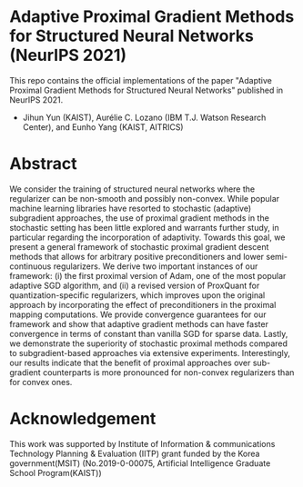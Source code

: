 # Adaptive Proximal Gradient Methods for Structured Neural Networks (NeurIPS 2021)
This repo contains the official implementations of the paper "Adaptive Proximal Gradient Methods for Structured Neural Networks" published in NeurIPS 2021.
+ Jihun Yun (KAIST), Aurélie C. Lozano (IBM T.J. Watson Research Center), and Eunho Yang (KAIST, AITRICS)

# Abstract
We consider the training of structured neural networks where the regularizer can be non-smooth and possibly non-convex. While popular machine learning libraries have resorted to stochastic (adaptive) subgradient approaches, the use of proximal gradient methods in the stochastic setting has been little explored and warrants further study, in particular regarding the incorporation of adaptivity. Towards this goal, we present a general framework of stochastic proximal gradient descent methods that allows for arbitrary positive preconditioners and lower semi-continuous regularizers. We derive two important instances of our framework: (i) the first proximal version of Adam, one of the most popular adaptive SGD algorithm, and (ii) a revised version of ProxQuant for quantization-specific regularizers, which improves upon the original approach by incorporating the effect of preconditioners in the proximal mapping computations. We provide convergence guarantees for our framework and show that adaptive gradient methods can have faster convergence in terms of constant than vanilla SGD for sparse data. Lastly, we demonstrate the superiority of stochastic proximal methods compared to subgradient-based approaches via extensive experiments. Interestingly, our results indicate that the benefit of proximal approaches over sub-gradient counterparts is more pronounced for non-convex regularizers than for convex ones.

# Acknowledgement
This work was supported by Institute of Information & communications Technology Planning & Evaluation (IITP) grant funded by the Korea government(MSIT) (No.2019-0-00075, Artificial Intelligence Graduate School Program(KAIST))
